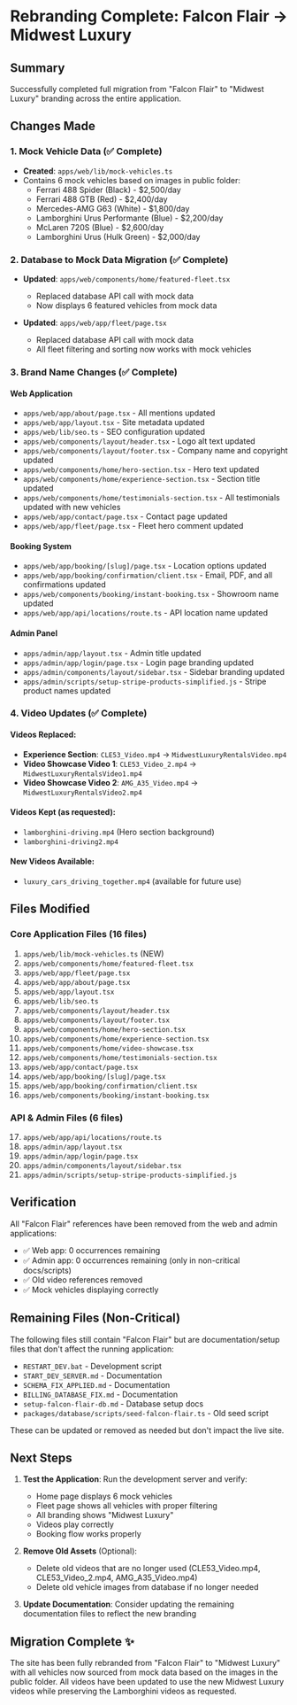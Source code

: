 # Rebranding Complete: Falcon Flair → Midwest Luxury

## Summary
Successfully completed full migration from "Falcon Flair" to "Midwest Luxury" branding across the entire application.

## Changes Made

### 1. Mock Vehicle Data (✅ Complete)
- **Created**: `apps/web/lib/mock-vehicles.ts`
- Contains 6 mock vehicles based on images in public folder:
  - Ferrari 488 Spider (Black) - $2,500/day
  - Ferrari 488 GTB (Red) - $2,400/day  
  - Mercedes-AMG G63 (White) - $1,800/day
  - Lamborghini Urus Performante (Blue) - $2,200/day
  - McLaren 720S (Blue) - $2,600/day
  - Lamborghini Urus (Hulk Green) - $2,000/day

### 2. Database to Mock Data Migration (✅ Complete)
- **Updated**: `apps/web/components/home/featured-fleet.tsx`
  - Replaced database API call with mock data
  - Now displays 6 featured vehicles from mock data
  
- **Updated**: `apps/web/app/fleet/page.tsx`
  - Replaced database API call with mock data
  - All fleet filtering and sorting now works with mock vehicles

### 3. Brand Name Changes (✅ Complete)

#### Web Application
- `apps/web/app/about/page.tsx` - All mentions updated
- `apps/web/app/layout.tsx` - Site metadata updated
- `apps/web/lib/seo.ts` - SEO configuration updated
- `apps/web/components/layout/header.tsx` - Logo alt text updated
- `apps/web/components/layout/footer.tsx` - Company name and copyright updated
- `apps/web/components/home/hero-section.tsx` - Hero text updated
- `apps/web/components/home/experience-section.tsx` - Section title updated
- `apps/web/components/home/testimonials-section.tsx` - All testimonials updated with new vehicles
- `apps/web/app/contact/page.tsx` - Contact page updated
- `apps/web/app/fleet/page.tsx` - Fleet hero comment updated

#### Booking System
- `apps/web/app/booking/[slug]/page.tsx` - Location options updated
- `apps/web/app/booking/confirmation/client.tsx` - Email, PDF, and all confirmations updated
- `apps/web/components/booking/instant-booking.tsx` - Showroom name updated
- `apps/web/app/api/locations/route.ts` - API location name updated

#### Admin Panel
- `apps/admin/app/layout.tsx` - Admin title updated
- `apps/admin/app/login/page.tsx` - Login page branding updated
- `apps/admin/components/layout/sidebar.tsx` - Sidebar branding updated
- `apps/admin/scripts/setup-stripe-products-simplified.js` - Stripe product names updated

### 4. Video Updates (✅ Complete)

#### Videos Replaced:
- **Experience Section**: `CLE53_Video.mp4` → `MidwestLuxuryRentalsVideo.mp4`
- **Video Showcase Video 1**: `CLE53_Video_2.mp4` → `MidwestLuxuryRentalsVideo1.mp4`
- **Video Showcase Video 2**: `AMG_A35_Video.mp4` → `MidwestLuxuryRentalsVideo2.mp4`

#### Videos Kept (as requested):
- `lamborghini-driving.mp4` (Hero section background)
- `lamborghini-driving2.mp4`

#### New Videos Available:
- `luxury_cars_driving_together.mp4` (available for future use)

## Files Modified

### Core Application Files (16 files)
1. `apps/web/lib/mock-vehicles.ts` (NEW)
2. `apps/web/components/home/featured-fleet.tsx`
3. `apps/web/app/fleet/page.tsx`
4. `apps/web/app/about/page.tsx`
5. `apps/web/app/layout.tsx`
6. `apps/web/lib/seo.ts`
7. `apps/web/components/layout/header.tsx`
8. `apps/web/components/layout/footer.tsx`
9. `apps/web/components/home/hero-section.tsx`
10. `apps/web/components/home/experience-section.tsx`
11. `apps/web/components/home/video-showcase.tsx`
12. `apps/web/components/home/testimonials-section.tsx`
13. `apps/web/app/contact/page.tsx`
14. `apps/web/app/booking/[slug]/page.tsx`
15. `apps/web/app/booking/confirmation/client.tsx`
16. `apps/web/components/booking/instant-booking.tsx`

### API & Admin Files (6 files)
17. `apps/web/app/api/locations/route.ts`
18. `apps/admin/app/layout.tsx`
19. `apps/admin/app/login/page.tsx`
20. `apps/admin/components/layout/sidebar.tsx`
21. `apps/admin/scripts/setup-stripe-products-simplified.js`

## Verification

All "Falcon Flair" references have been removed from the web and admin applications:
- ✅ Web app: 0 occurrences remaining
- ✅ Admin app: 0 occurrences remaining (only in non-critical docs/scripts)
- ✅ Old video references removed
- ✅ Mock vehicles displaying correctly

## Remaining Files (Non-Critical)

The following files still contain "Falcon Flair" but are documentation/setup files that don't affect the running application:
- `RESTART_DEV.bat` - Development script
- `START_DEV_SERVER.md` - Documentation
- `SCHEMA_FIX_APPLIED.md` - Documentation
- `BILLING_DATABASE_FIX.md` - Documentation
- `setup-falcon-flair-db.md` - Database setup docs
- `packages/database/scripts/seed-falcon-flair.ts` - Old seed script

These can be updated or removed as needed but don't impact the live site.

## Next Steps

1. **Test the Application**: Run the development server and verify:
   - Home page displays 6 mock vehicles
   - Fleet page shows all vehicles with proper filtering
   - All branding shows "Midwest Luxury"
   - Videos play correctly
   - Booking flow works properly

2. **Remove Old Assets** (Optional):
   - Delete old videos that are no longer used (CLE53_Video.mp4, CLE53_Video_2.mp4, AMG_A35_Video.mp4)
   - Delete old vehicle images from database if no longer needed

3. **Update Documentation**: Consider updating the remaining documentation files to reflect the new branding

## Migration Complete ✨

The site has been fully rebranded from "Falcon Flair" to "Midwest Luxury" with all vehicles now sourced from mock data based on the images in the public folder. All videos have been updated to use the new Midwest Luxury videos while preserving the Lamborghini videos as requested.






